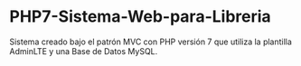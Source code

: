 # PHP7-Sistema-Web-para-Libreria
Sistema creado bajo el patrón MVC con PHP versión 7 que utiliza la plantilla AdminLTE y una Base de Datos MySQL.
